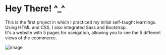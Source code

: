 # Hey There! ^_^

This is the first project in which I practiced my initial self-taught learnings. Using HTML and CSS, I also integrated Sass and Bootstrap.
<br/>
It's a website with 5 pages for navigation, allowing you to see the 5 different views of the ecommerce.


![image](https://github.com/martinvidela/shoes-page-htmlcss/assets/120694169/09e516f0-d06c-455c-a61e-cf987cc28c22)
